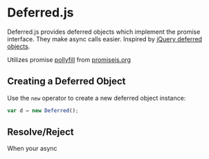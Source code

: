 # Deferred.js

Deferred.js provides deferred objects which implement the promise interface. They make async calls easier. Inspired by [jQuery deferred objects](http://api.jquery.com/category/deferred-object/).

Utilizes promise [pollyfill](https://www.promisejs.org/polyfills/promise-4.0.0.js) from [promisejs.org](https://www.promisejs.org/)

## Creating a Deferred Object

Use the `new` operator to create a new deferred object instance:

```javascript
var d = new Deferred();
```

## Resolve/Reject

When your async